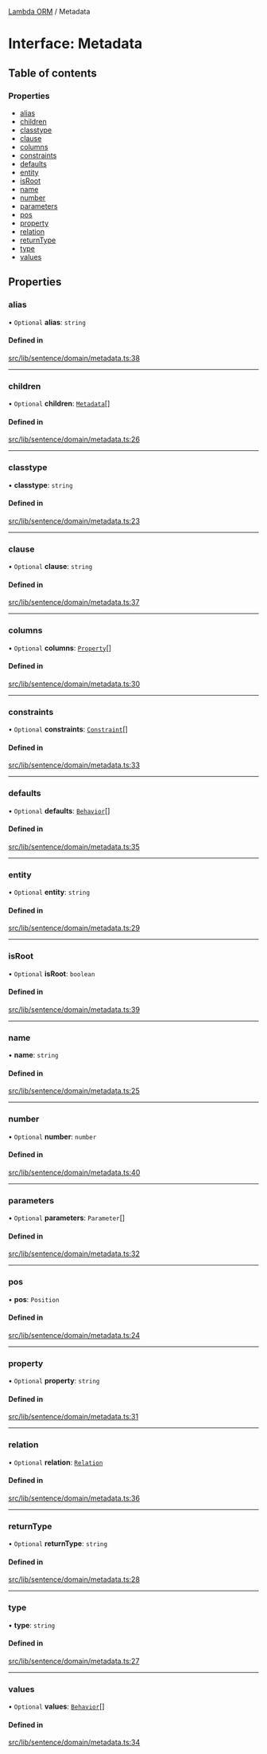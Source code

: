[Lambda ORM](../README.md) / Metadata

# Interface: Metadata

## Table of contents

### Properties

- [alias](Metadata.md#alias)
- [children](Metadata.md#children)
- [classtype](Metadata.md#classtype)
- [clause](Metadata.md#clause)
- [columns](Metadata.md#columns)
- [constraints](Metadata.md#constraints)
- [defaults](Metadata.md#defaults)
- [entity](Metadata.md#entity)
- [isRoot](Metadata.md#isroot)
- [name](Metadata.md#name)
- [number](Metadata.md#number)
- [parameters](Metadata.md#parameters)
- [pos](Metadata.md#pos)
- [property](Metadata.md#property)
- [relation](Metadata.md#relation)
- [returnType](Metadata.md#returntype)
- [type](Metadata.md#type)
- [values](Metadata.md#values)

## Properties

### alias

• `Optional` **alias**: `string`

#### Defined in

[src/lib/sentence/domain/metadata.ts:38](https://github.com/lambda-orm/lambdaorm-base/blob/241a856/src/lib/sentence/domain/metadata.ts#L38)

___

### children

• `Optional` **children**: [`Metadata`](Metadata.md)[]

#### Defined in

[src/lib/sentence/domain/metadata.ts:26](https://github.com/lambda-orm/lambdaorm-base/blob/241a856/src/lib/sentence/domain/metadata.ts#L26)

___

### classtype

• **classtype**: `string`

#### Defined in

[src/lib/sentence/domain/metadata.ts:23](https://github.com/lambda-orm/lambdaorm-base/blob/241a856/src/lib/sentence/domain/metadata.ts#L23)

___

### clause

• `Optional` **clause**: `string`

#### Defined in

[src/lib/sentence/domain/metadata.ts:37](https://github.com/lambda-orm/lambdaorm-base/blob/241a856/src/lib/sentence/domain/metadata.ts#L37)

___

### columns

• `Optional` **columns**: [`Property`](Property.md)[]

#### Defined in

[src/lib/sentence/domain/metadata.ts:30](https://github.com/lambda-orm/lambdaorm-base/blob/241a856/src/lib/sentence/domain/metadata.ts#L30)

___

### constraints

• `Optional` **constraints**: [`Constraint`](Constraint.md)[]

#### Defined in

[src/lib/sentence/domain/metadata.ts:33](https://github.com/lambda-orm/lambdaorm-base/blob/241a856/src/lib/sentence/domain/metadata.ts#L33)

___

### defaults

• `Optional` **defaults**: [`Behavior`](Behavior.md)[]

#### Defined in

[src/lib/sentence/domain/metadata.ts:35](https://github.com/lambda-orm/lambdaorm-base/blob/241a856/src/lib/sentence/domain/metadata.ts#L35)

___

### entity

• `Optional` **entity**: `string`

#### Defined in

[src/lib/sentence/domain/metadata.ts:29](https://github.com/lambda-orm/lambdaorm-base/blob/241a856/src/lib/sentence/domain/metadata.ts#L29)

___

### isRoot

• `Optional` **isRoot**: `boolean`

#### Defined in

[src/lib/sentence/domain/metadata.ts:39](https://github.com/lambda-orm/lambdaorm-base/blob/241a856/src/lib/sentence/domain/metadata.ts#L39)

___

### name

• **name**: `string`

#### Defined in

[src/lib/sentence/domain/metadata.ts:25](https://github.com/lambda-orm/lambdaorm-base/blob/241a856/src/lib/sentence/domain/metadata.ts#L25)

___

### number

• `Optional` **number**: `number`

#### Defined in

[src/lib/sentence/domain/metadata.ts:40](https://github.com/lambda-orm/lambdaorm-base/blob/241a856/src/lib/sentence/domain/metadata.ts#L40)

___

### parameters

• `Optional` **parameters**: `Parameter`[]

#### Defined in

[src/lib/sentence/domain/metadata.ts:32](https://github.com/lambda-orm/lambdaorm-base/blob/241a856/src/lib/sentence/domain/metadata.ts#L32)

___

### pos

• **pos**: `Position`

#### Defined in

[src/lib/sentence/domain/metadata.ts:24](https://github.com/lambda-orm/lambdaorm-base/blob/241a856/src/lib/sentence/domain/metadata.ts#L24)

___

### property

• `Optional` **property**: `string`

#### Defined in

[src/lib/sentence/domain/metadata.ts:31](https://github.com/lambda-orm/lambdaorm-base/blob/241a856/src/lib/sentence/domain/metadata.ts#L31)

___

### relation

• `Optional` **relation**: [`Relation`](Relation.md)

#### Defined in

[src/lib/sentence/domain/metadata.ts:36](https://github.com/lambda-orm/lambdaorm-base/blob/241a856/src/lib/sentence/domain/metadata.ts#L36)

___

### returnType

• `Optional` **returnType**: `string`

#### Defined in

[src/lib/sentence/domain/metadata.ts:28](https://github.com/lambda-orm/lambdaorm-base/blob/241a856/src/lib/sentence/domain/metadata.ts#L28)

___

### type

• **type**: `string`

#### Defined in

[src/lib/sentence/domain/metadata.ts:27](https://github.com/lambda-orm/lambdaorm-base/blob/241a856/src/lib/sentence/domain/metadata.ts#L27)

___

### values

• `Optional` **values**: [`Behavior`](Behavior.md)[]

#### Defined in

[src/lib/sentence/domain/metadata.ts:34](https://github.com/lambda-orm/lambdaorm-base/blob/241a856/src/lib/sentence/domain/metadata.ts#L34)
